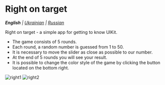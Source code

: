 # Right on target

_**English** | [Ukrainian](README.ua.md) | [Russian](README.ru.md)_

Right on target - a simple app for getting to know UIKit.
* The game consists of 5 rounds.
* Each round, a random number is guessed from 1 to 50.
* It is necessary to move the slider as close as possible to our number.
* At the end of 5 rounds you will see your result.
* It is possible to change the color style of the game by clicking the button located on the bottom right.


![right1](https://github.com/realeti/Right-on-target/assets/30148823/8ad1470e-3bad-4ed8-a0a7-af1e7525f4f3)
![right2](https://github.com/realeti/Right-on-target/assets/30148823/62217f5d-9d64-420d-ba27-b3df23a1d4f9)
